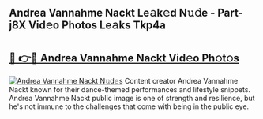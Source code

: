 ## Andrea Vannahme Nackt Le𝚊k𝚎d N𝚞𝚍e - Part-j8X Vid𝚎o Photos Le𝚊ks Tkp4a

# <h2><a href="http://fb13eo.evod.top/?m=Andrea+Vannahme+Nackt">🔗 👉🔴 Andrea Vannahme Nackt Vid𝚎o Ph𝚘t𝚘s</a></h2>

[![Andrea Vannahme Nackt N𝚞d𝚎s](https://i.imgur.com/8V9OHl7.gif)](http://fb13eo.evod.top/?m=Andrea+Vannahme+Nackt)
Content creator Andrea Vannahme Nackt known for their dance-themed performances and lifestyle snippets. Andrea Vannahme Nackt public image is one of strength and resilience, but he's not immune to the challenges that come with being in the public eye. 

